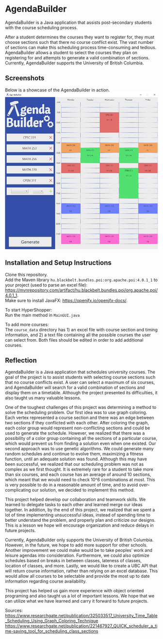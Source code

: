 # AgendaBuilder
AgendaBuilder is a Java application that assists post-secondary students with the course scheduling process.

After a student determines the courses they want to register for, they must choose sections such that there no course conflict exist. The vast number of sections can make this scheduling process time-consuming and tedious. AgendaBuilder allows a student to select the courses they plan on registering for and attempts to generate a valid combination of sections. Currently, AgendaBuilder supports the University of British Columbia.

## Screenshots
Below is a showcase of the AgendaBuilder in action.
![AgendaBuilder showcase](img/AgendaBuilderShowcase_1.png)

## Installation and Setup Instructions
Clone this repository.   
Add the Maven library `hu.blackbelt.bundles.poi:org.apache.poi:4.0.1_1` to your project (used to parse an excel file): https://mvnrepository.com/artifact/hu.blackbelt.bundles.poi/org.apache.poi/4.0.1_1.  
Make sure to install JavaFX: https://openjfx.io/openjfx-docs/.  

To start HyperShopper:  
Run the main method in `MainGUI.java`

To add more courses:  
The `course_data` directory has 1) an excel file with course section and timing information, and 2) a text file containing all the possible courses the user can select from.  Both files should be edited in order to add additional courses.

## Reflection
AgendaBuilder is a Java application that schedules university courses. The goal of the project is to assist students with selecting course sections such that no course conflicts exist. A user can select a maximum of six courses, and AgendaBuilder will search for a valid combination of sections and display them on a timetable. Although the project presented its difficulties, it also taught us many valuable lessons.

One of the toughest challenges of this project was determining a method to solve the scheduling problem. Our first idea was to use graph coloring. Each vertex represented a course section and there was an edge between two sections if they conflicted with each other. After coloring the graph, each color group would represent non-conflicting sections and could be used to generate the schedule. However, we realized that there was a possibility of a color group containing all the sections of a particular course, which would prevent us from finding a solution even when one existed. Our second approach was to use genetic algorithms. We could generate many random schedules and continue to evolve them, maximizing a fitness function, until an adequate solution was found. Although this may have been successful, we realized that our scheduling problem was not as complex as we first thought. It is extremely rare for a student to take more than six courses, and each course has an average of around 10 sections, which meant that we would need to check 10^6 combinations at most. This is very possible to do in a reasonable amount of time, and to avoid over-complicating our solution, we decided to implement this method.

This project helped develop our collaboration and teamwork skills. We learned to delegate tasks to each other and learned merge our ideas together. In addition, by the end of this project, we realized that we spent a lot of time implementing unsuccessful ideas, instead of spending time to better understand the problem, and properly plan and criticize our designs. This is a lesson we hope will encourage organization and reduce delays in future projects. 

Currently, AgendaBuilder only supports the University of British Columbia. However, in the future, we hope to add more support for other schools. Another improvement we could make would be to take peoples’ work and leisure agendas into consideration. Furthermore, we could also optimize schedules based on breaks in between classes, lateness of classes, location of classes, and more. Lastly, we would like to create a UBC API that will return course information, rather than relying on an excel database. This would allow all courses to be selectable and provide the most up to date information regarding course availability. 

This project has helped us gain more experience with object oriented programing and also taught us a lot of important lessons. We hope that we can utilize what we have learned and carry it forward to future projects.

Sources: 
https://www.researchgate.net/publication/325033517_University_Time_Table_Scheduling_Using_Graph_Coloring_Technique  
https://www.researchgate.net/publication/221467927_QUICK_scheduler_a_time-saving_tool_for_scheduling_class_sections










